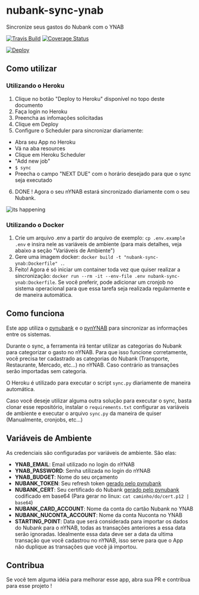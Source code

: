 # nubank-sync-ynab
Sincronize seus gastos do Nubank com o YNAB

[![Travis Build](https://travis-ci.org/andreroggeri/nubank-sync-ynab.svg?branch=master)](https://travis-ci.org/andreroggeri/nubank-sync-ynab)
[![Coverage Status](https://coveralls.io/repos/github/andreroggeri/nubank-sync-ynab/badge.svg)](https://coveralls.io/github/andreroggeri/nubank-sync-ynab)

[![Deploy](https://www.herokucdn.com/deploy/button.svg)](https://heroku.com/deploy)

## Como utilizar
### Utilizando o Heroku
1. Clique no botão "Deploy to Heroku" disponível no topo deste documento
2. Faça login no Heroku
3. Preencha as infomações solicitadas
4. Clique em Deploy
5. Configure o Scheduler para sincronizar diariamente:
- Abra seu App no Heroku
- Vá na aba resources
- Clique em Heroku Scheduler
- "Add new job"
- `$ sync`
- Preecha o campo "NEXT DUE" com o horário desejado para que o sync seja executado
6. DONE ! Agora o seu nYNAB estará sincronizado diariamente com o seu Nubank.

![its happening](https://media.giphy.com/media/5mBE2MiMVFITS/giphy.gif)

### Utilizando o Docker
1. Crie um arquivo .env a partir do arquivo de exemplo: `cp .env.example .env` e insira nele as variáveis de ambiente (para mais detalhes, veja abaixo a seção "Variáveis de Ambiente")
2. Gere uma imagem docker: `docker build -t "nubank-sync-ynab:Dockerfile" .`.
3. Feito! Agora é só iniciar um container toda vez que quiser realizar a sincronização: ```docker run --rm -it --env-file .env nubank-sync-ynab:Dockerfile```. Se você preferir, pode adicionar um cronjob no sistema operacional para que essa tarefa seja realizada regularmente e de maneira automática.


## Como funciona

Este app utiliza o [pynubank](https://github.com/andreroggeri/pynubank) e o [pynYNAB](https://github.com/rienafairefr/pynYNAB) 
para sincronizar as informações entre os sistemas.

Durante o sync, a ferramenta irá tentar utilizar as categorias do Nubank para categorizar o gasto no nYNAB.
Para que isso funcione corretamente, você precisa ter cadastrado as categorias do Nubank (Transporte, Restaurante, Mercado, etc...)
 no nYNAB. Caso contrário as transações serão importadas sem categoria.

O Heroku é utilizado para executar o script `sync.py` diariamente de maneira automática.

Caso você deseje utilizar alguma outra solução para executar o sync, basta clonar esse repositório, instalar o `requirements.txt`
configurar as variáveis de ambiente e executar o arquivo `sync.py` da maneira de quiser (Manualmente, cronjobs, etc...)


## Variáveis de Ambiente

As credenciais são configuradas por variáveis de ambiente. São elas:

- **YNAB_EMAIL**: Email utilizado no login do nYNAB 
- **YNAB_PASSWORD**: Senha utilizada no login do nYNAB
- **YNAB_BUDGET**: Nome do seu orçamento
- **NUBANK_TOKEN**: Seu refresh token [gerado pelo pynubank](https://github.com/andreroggeri/pynubank/blob/master/examples/login-refresh-token.md)
- **NUBANK_CERT**: Seu certificado do Nubank [gerado pelo pynubank](https://github.com/andreroggeri/pynubank/blob/master/examples/login-certificate.md) codificado em base64 (Para gerar no linux: `cat caminho/do/cert.p12 | base64`)
- **NUBANK_CARD_ACCOUNT**: Nome da conta do cartão Nubank no YNAB
- **NUBANK_NUCONTA_ACCOUNT**: Nome da conta Nuconta no YNAB
- **STARTING_POINT**: Data que será considerada para importar os dados do Nubank para o nYNAB,
todas as transações anteriores a essa data serão ignoradas. Idealmente essa data deve ser a data da 
ultima transação que você cadastrou no nYNAB, isso serve para que o App não duplique as transações que você já importou. 

## Contribua

Se você tem alguma idéia para melhorar esse app, abra sua PR e contribua para esse projeto !
